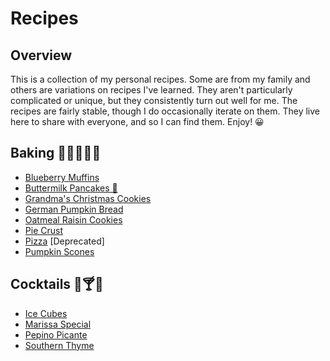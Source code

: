 # Recipes

## Overview

This is a collection of my personal recipes. Some are from my family and others
 are variations on recipes I've learned. They aren't particularly complicated or
 unique, but they consistently turn out well for me. The recipes are fairly
 stable, though I do occasionally iterate on them. They live here to share with
 everyone, and so I can find them. Enjoy! 😀

## Baking 🍞🍕🍪🍰🥞

* [Blueberry Muffins](/baking/blueberry-muffins.md)
* [Buttermilk Pancakes 🥞](/baking/buttermilk-pancakes.md)
* [Grandma's Christmas Cookies](/baking/grandmas-christmas-cookies.md)
* [German Pumpkin Bread](/baking/german-pumpkin-bread.md)
* [Oatmeal Raisin Cookies](/baking/oatmeal-raisin-cookies.md)
* [Pie Crust](/baking/pie-crust.md)
* [Pizza](/baking/pizza.md) [Deprecated]
* [Pumpkin Scones](/baking/pumpkin-scones.md)

## Cocktails 🍹🍸🥃

* [Ice Cubes](/cocktails/ice-cubes.md)
* [Marissa Special](/cocktails/marissa-special.md)
* [Pepino Picante](/cocktails/pepino-picante.md)
* [Southern Thyme](/cocktails/southern-thyme.md)
